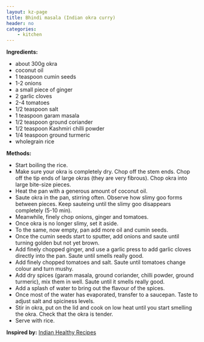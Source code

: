 ```yaml
---
layout: kz-page
title: Bhindi masala (Indian okra curry)
header: no
categories:
    - kitchen
---
```


**Ingredients:**

* about 300g okra
* coconut oil
* 1 teaspoon cumin seeds
* 1-2 onions
* a small piece of ginger
* 2 garlic cloves
* 2-4 tomatoes
* 1/2 teaspoon salt
* 1 teaspoon garam masala
* 1/2 teaspoon ground coriander
* 1/2 teaspoon Kashmiri chilli powder
* 1/4 teaspoon ground turmeric
<nbsp></nbsp>
* wholegrain rice

**Methods:**

* Start boiling the rice.
* Make sure your okra is completely dry. Chop off the stem ends. Chop off the tip ends of large okras (they are very fibrous). Chop okra into large bite-size pieces.
* Heat the pan with a generous amount of coconut oil.
* Saute okra in the pan, stirring often. Observe how slimy goo forms between pieces. Keep sauteing until the slimy goo disappears completely (5-10 min). 
* Meanwhile, finely chop onions, ginger and tomatoes.
* Once okra is no longer slimy, set it aside.
* To the same, now empty, pan add more oil and cumin seeds. 
* Once the cumin seeds start to sputter, add onions and saute until turning golden but not yet brown.
* Add finely chopped ginger, and use a garlic press to add garlic cloves directly into the pan. Saute until smells really good.
* Add finely chopped tomatoes and salt. Saute until tomatoes change colour and turn mushy. 
* Add dry spices (garam masala, ground coriander, chilli powder, ground turmeric), mix them in well. Saute until it smells really good.
* Add a splash of water to bring out the flavour of the spices. 
* Once most of the water has evaporated, transfer to a saucepan. Taste to adjust salt and spiciness levels.
* Stir in okra, put on the lid and cook on low heat until you start smelling the okra. Check that the okra is tender.
* Serve with rice.

**Inspired by:** [Indian Healthy Recipes](https://www.indianhealthyrecipes.com/bhindi-masala-recipe/)
